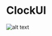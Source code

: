 # ClockUI

![alt text](https://repository-images.githubusercontent.com/261282427/6b530880-9e1f-11ea-818d-806923f4a8a7)
